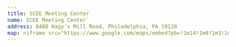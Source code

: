 ```yaml
---
title: SCEE Meeting Center
name: SCEE Meeting Center`
address: 8480 Hagy's Mill Road, Philadelphia, PA 19128
map: <iframe src="https://www.google.com/maps/embed?pb=!1m14!1m8!1m3!1d12215.183184456015!2d-75.249352!3d40.0576578!3m2!1i1024!2i768!4f13.1!3m3!1m2!1s0x89c6b9327f66b063%3A0x2a28a09d3a399ba3!2sSchuylkill%20Center%20for%20Environmental%20Education!5e0!3m2!1sen!2sus!4v1706057805220!5m2!1sen!2sus" width="600" height="450" style="border:0;" allowfullscreen="" loading="lazy" referrerpolicy="no-referrer-when-downgrade"></iframe>
---
```

